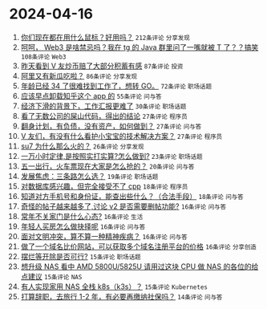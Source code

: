 # 2024-04-16

1. [你们现在都在用什么鼠标？好用吗？](https://www.v2ex.com/t/1032790) `212条评论` `分享发现`
1. [呵呵， Web3 是啥禁忌吗？我在 tg 的 Java 群里问了一嘴就被 T 了？？搞笑](https://www.v2ex.com/t/1032832) `108条评论` `Web3`
1. [昨天看到 V 友炒币赔了大部分积蓄有感](https://www.v2ex.com/t/1032819) `87条评论` `投资`
1. [阿里又有新瓜吃啦？](https://www.v2ex.com/t/1032830) `86条评论` `分享发现`
1. [年龄已经 34 了很难找到工作了，想转 GO。](https://www.v2ex.com/t/1032851) `72条评论` `职场话题`
1. [应该早点卸载知乎这个 app 的](https://www.v2ex.com/t/1032809) `55条评论` `问与答`
1. [经济下滑的背景下，工作汇报更难了](https://www.v2ex.com/t/1032791) `30条评论` `职场话题`
1. [看了无数公司的屎山代码，得出的结论](https://www.v2ex.com/t/1032943) `27条评论` `程序员`
1. [翻身计划，有负债，没有资产，如何做到？](https://www.v2ex.com/t/1032801) `27条评论` `问与答`
1. [V 友们，有没有什么看护小宝宝的技术解决方案？](https://www.v2ex.com/t/1032798) `27条评论` `程序员`
1. [su7 为什么那么火的？](https://www.v2ex.com/t/1032930) `26条评论` `分享发现`
1. [一万小时定律,是按照实打实算?怎么做到?](https://www.v2ex.com/t/1032815) `23条评论` `职场话题`
1. [五一出行，火车票现在大家是怎么抢的？](https://www.v2ex.com/t/1032892) `20条评论` `问与答`
1. [发展焦虑：三条路怎么选？](https://www.v2ex.com/t/1032799) `19条评论` `职场话题`
1. [对数据库感兴趣，但完全接受不了 cpp](https://www.v2ex.com/t/1032919) `18条评论` `程序员`
1. [知道对方手机号和身份证，能查出些什么？（合法手段）](https://www.v2ex.com/t/1032797) `18条评论` `问与答`
1. [奇怪的帖子越来越多了,讨论 v2 是否需要删帖功能?](https://www.v2ex.com/t/1032932) `16条评论` `问与答`
1. [常年不关家门是什么心态?](https://www.v2ex.com/t/1032923) `16条评论` `生活`
1. [年轻人买房怎么做抉择呢](https://www.v2ex.com/t/1032891) `16条评论` `问与答`
1. [面对文明冲突，算不算一种精神疾病？](https://www.v2ex.com/t/1032884) `16条评论` `问与答`
1. [做了一个域名比价网站，可以获取多个域名注册平台的价格](https://www.v2ex.com/t/1032863) `16条评论` `分享创造`
1. [摆烂等开除是否可行?](https://www.v2ex.com/t/1032927) `15条评论` `职场话题`
1. [想升级 NAS 看中 AMD 5800U/5825U 请用过这块 CPU 做 NAS 的各位的给点建议](https://www.v2ex.com/t/1032885) `15条评论` `NAS`
1. [有人实现家用 NAS 全栈 k8s（k3s）？](https://www.v2ex.com/t/1032844) `15条评论` `Kubernetes`
1. [打算辞职，去旅行 1-2 年，有必要再缴纳社保吗？](https://www.v2ex.com/t/1032843) `14条评论` `问与答`
